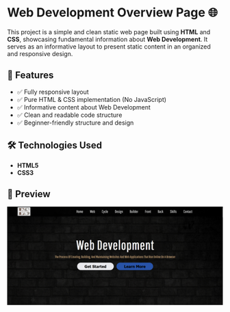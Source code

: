 # Web Development Overview Page 🌐

This project is a simple and clean static web page built using **HTML** and **CSS**, showcasing fundamental information about **Web Development**. It serves as an informative layout to present static content in an organized and responsive design.

## 📌 Features

- ✅ Fully responsive layout
- ✅ Pure HTML & CSS implementation (No JavaScript)
- ✅ Informative content about Web Development
- ✅ Clean and readable code structure
- ✅ Beginner-friendly structure and design

## 🛠️ Technologies Used

- **HTML5**
- **CSS3**

## 📸 Preview

![Web Development Page Screenshot](Images/preview.png)
